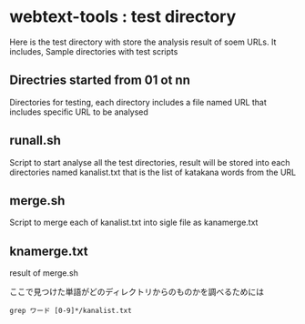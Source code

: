 # webtext-tools : test directory
Here is the test directory with store the analysis result of soem URLs.
It includes, Sample directories with test scripts

## Directries started from 01 ot nn
Directories for testing, each directory includes a file named URL that includes
specific URL to be analysed

## runall.sh
Script to start analyse all the test directories, result will be stored into
each directories named kanalist.txt that is the list of katakana words from the
URL

## merge.sh
Script to merge each of kanalist.txt into sigle file as kanamerge.txt

## knamerge.txt
result of merge.sh

ここで見つけた単語がどのディレクトリからのものかを調べるためには

`grep ワード [0-9]*/kanalist.txt`




